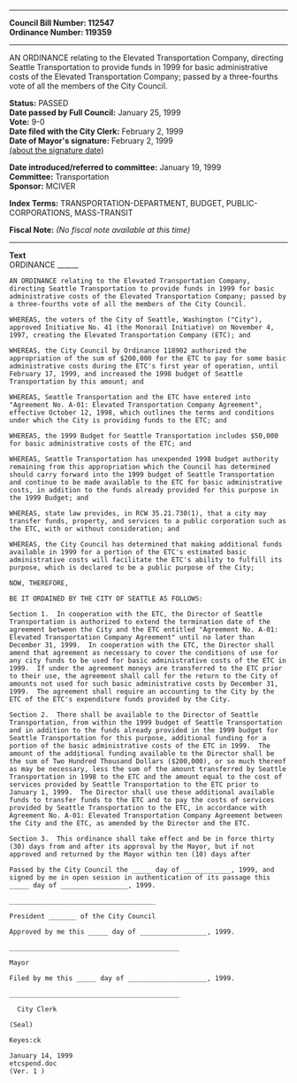 * * * * *  
  
**Council Bill Number: [](#h0)[](#h2)112547**   
**Ordinance Number: 119359**  
  
* * * * *  
  
AN ORDINANCE relating to the Elevated Transportation Company, directing Seattle Transportation to provide funds in 1999 for basic administrative costs of the Elevated Transportation Company; passed by a three-fourths vote of all the members of the City Council.  
  
**Status:** PASSED   
**Date passed by Full Council:** January 25, 1999   
**Vote:** 9-0   
**Date filed with the City Clerk:** February 2, 1999   
**Date of Mayor's signature:** February 2, 1999   
[(about the signature date)](/~public/approvaldate.htm)   
  
  
**Date introduced/referred to committee:** January 19, 1999   
**Committee:** Transportation   
**Sponsor:** MCIVER   
  
**Index Terms:** TRANSPORTATION-DEPARTMENT, BUDGET, PUBLIC-CORPORATIONS, MASS-TRANSIT  
  
**Fiscal Note:** *(No fiscal note available at this time)*  
  
* * * * *  
  
**Text**  
    ORDINANCE ______  
  
    AN ORDINANCE relating to the Elevated Transportation Company,  
    directing Seattle Transportation to provide funds in 1999 for basic  
    administrative costs of the Elevated Transportation Company; passed by  
    a three-fourths vote of all the members of the City Council.  
  
    WHEREAS, the voters of the City of Seattle, Washington ("City"),  
    approved Initiative No. 41 (the Monorail Initiative) on November 4,  
    1997, creating the Elevated Transportation Company (ETC); and  
  
    WHEREAS, the City Council by Ordinance 118902 authorized the  
    appropriation of the sum of $200,000 for the ETC to pay for some basic  
    administrative costs during the ETC's first year of operation, until  
    February 17, 1999, and increased the 1998 budget of Seattle  
    Transportation by this amount; and  
  
    WHEREAS, Seattle Transportation and the ETC have entered into  
    "Agreement No. A-01: Elevated Transportation Company Agreement",  
    effective October 12, 1998, which outlines the terms and conditions  
    under which the City is providing funds to the ETC; and  
  
    WHEREAS, the 1999 Budget for Seattle Transportation includes $50,000  
    for basic administrative costs of the ETC; and  
  
    WHEREAS, Seattle Transportation has unexpended 1998 budget authority  
    remaining from this appropriation which the Council has determined  
    should carry forward into the 1999 budget of Seattle Transportation  
    and continue to be made available to the ETC for basic administrative  
    costs, in addition to the funds already provided for this purpose in  
    the 1999 Budget; and  
  
    WHEREAS, state law provides, in RCW 35.21.730(1), that a city may  
    transfer funds, property, and services to a public corporation such as  
    the ETC, with or without consideration; and  
  
    WHEREAS, the City Council has determined that making additional funds  
    available in 1999 for a portion of the ETC's estimated basic  
    administrative costs will facilitate the ETC's ability to fulfill its  
    purpose, which is declared to be a public purpose of the City;  
  
    NOW, THEREFORE,  
  
    BE IT ORDAINED BY THE CITY OF SEATTLE AS FOLLOWS:  
  
    Section 1.  In cooperation with the ETC, the Director of Seattle  
    Transportation is authorized to extend the termination date of the  
    agreement between the City and the ETC entitled "Agreement No. A-01:  
    Elevated Transportation Company Agreement" until no later than  
    December 31, 1999.  In cooperation with the ETC, the Director shall  
    amend that agreement as necessary to cover the conditions of use for  
    any city funds to be used for basic administrative costs of the ETC in  
    1999.  If under the agreement moneys are transferred to the ETC prior  
    to their use, the agreement shall call for the return to the City of  
    amounts not used for such basic administrative costs by December 31,  
    1999.  The agreement shall require an accounting to the City by the  
    ETC of the ETC's expenditure funds provided by the City.  
  
    Section 2.  There shall be available to the Director of Seattle  
    Transportation, from within the 1999 budget of Seattle Transportation  
    and in addition to the funds already provided in the 1999 budget for  
    Seattle Transportation for this purpose, additional funding for a  
    portion of the basic administrative costs of the ETC in 1999.  The  
    amount of the additional funding available to the Director shall be  
    the sum of Two Hundred Thousand Dollars ($200,000), or so much thereof  
    as may be necessary, less the sum of the amount transferred by Seattle  
    Transportation in 1998 to the ETC and the amount equal to the cost of  
    services provided by Seattle Transportation to the ETC prior to  
    January 1, 1999.  The Director shall use these additional available  
    funds to transfer funds to the ETC and to pay the costs of services  
    provided by Seattle Transportation to the ETC, in accordance with  
    Agreement No. A-01: Elevated Transportation Company Agreement between  
    the City and the ETC, as amended by the Director and the ETC.  
  
    Section 3.  This ordinance shall take effect and be in force thirty  
    (30) days from and after its approval by the Mayor, but if not  
    approved and returned by the Mayor within ten (10) days after  
  
    Passed by the City Council the _____ day of ____________, 1999, and  
    signed by me in open session in authentication of its passage this  
    _____ day of _________________, 1999.  
  
    _____________________________________  
  
    President _______ of the City Council  
  
    Approved by me this _____ day of _________________, 1999.  
  
    ___________________________________________  
  
    Mayor  
  
    Filed by me this _____ day of ____________________, 1999.  
  
    ___________________________________________  
  
      City Clerk  
  
    (Seal)  
  
    Keyes:ck  
  
    January 14, 1999  
    etcspend.doc  
    (Ver. 1 )  
